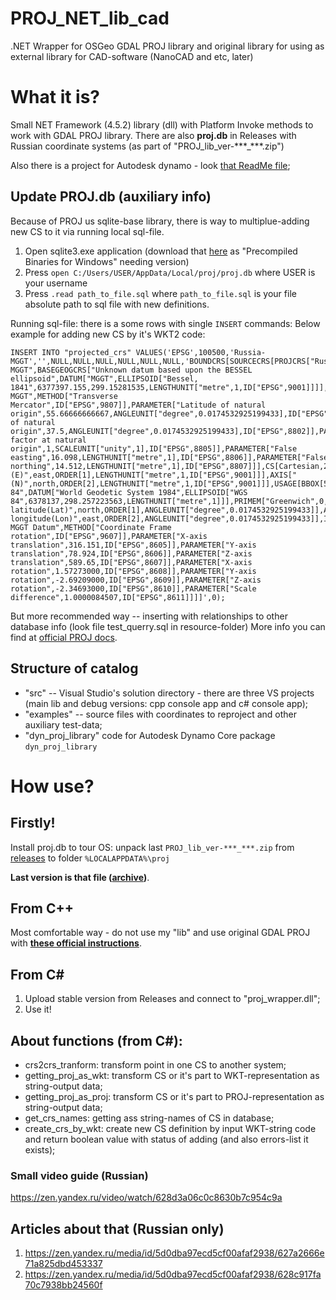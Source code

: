 # PROJ_NET_lib_cad
.NET Wrapper for OSGeo GDAL PROJ library and original library for using as external library for CAD-software (NanoCAD and etc, later)
# What it is?
Small NET Framework (4.5.2) library (dll) with Platform Invoke methods to work with GDAL PROJ library.  There are also **proj.db** in Releases with Russian coordinate systems (as part of "PROJ_lib_ver-\*\*\*_\*\*\*.zip")

Also there is a project for Autodesk dynamo - look [that ReadMe file](dyn_ReadMe.md);
## Update PROJ.db (auxiliary info)

Because of PROJ us sqlite-base library, there is way to multiplue-adding new CS to it via running local sql-file.
1. Open sqlite3.exe application (download that [here](https://www.sqlite.org/download.html) as "Precompiled Binaries for Windows" needing version)
2. Press ```open C:/Users/USER/AppData/Local/proj/proj.db``` where USER is your username
3. Press ```.read path_to_file.sql``` where ```path_to_file.sql``` is your file absolute path to sql file with new definitions.

Running sql-file: there is a some rows with single ```INSERT``` commands:
Below example for adding new CS by it's WKT2 code:
```
INSERT INTO "projected_crs" VALUES('EPSG',100500,'Russia-MGGT','',NULL,NULL,NULL,NULL,NULL,NULL,'BOUNDCRS[SOURCECRS[PROJCRS["Russia-MGGT",BASEGEOGCRS["Unknown datum based upon the BESSEL ellipsoid",DATUM["MGGT",ELLIPSOID["Bessel, 1841",6377397.155,299.15281535,LENGTHUNIT["metre",1,ID["EPSG",9001]]]],PRIMEM["Greenwich",0,ANGLEUNIT["degree",0.0174532925199433],ID["EPSG",8901]]],CONVERSION["Russia-MGGT",METHOD["Transverse Mercator",ID["EPSG",9807]],PARAMETER["Latitude of natural origin",55.66666666667,ANGLEUNIT["degree",0.0174532925199433],ID["EPSG",8801]],PARAMETER["Longitude of natural origin",37.5,ANGLEUNIT["degree",0.0174532925199433],ID["EPSG",8802]],PARAMETER["Scale factor at natural origin",1,SCALEUNIT["unity",1],ID["EPSG",8805]],PARAMETER["False easting",16.098,LENGTHUNIT["metre",1],ID["EPSG",8806]],PARAMETER["False northing",14.512,LENGTHUNIT["metre",1],ID["EPSG",8807]]],CS[Cartesian,2],AXIS["(E)",east,ORDER[1],LENGTHUNIT["metre",1,ID["EPSG",9001]]],AXIS["(N)",north,ORDER[2],LENGTHUNIT["metre",1,ID["EPSG",9001]]],USAGE[BBOX[54,34,58,41]]]],TARGETCRS[GEOGCRS["WGS 84",DATUM["World Geodetic System 1984",ELLIPSOID["WGS 84",6378137,298.257223563,LENGTHUNIT["metre",1]]],PRIMEM["Greenwich",0,ANGLEUNIT["degree",0.0174532925199433]],CS[ellipsoidal,2],AXIS["geodetic latitude(Lat)",north,ORDER[1],ANGLEUNIT["degree",0.0174532925199433]],AXIS["geodetic longitude(Lon)",east,ORDER[2],ANGLEUNIT["degree",0.0174532925199433]],ID["EPSG",4326]]],ABRIDGEDTRANSFORMATION["Moscow MGGT Datum",METHOD["Coordinate Frame rotation",ID["EPSG",9607]],PARAMETER["X-axis translation",316.151,ID["EPSG",8605]],PARAMETER["Y-axis translation",78.924,ID["EPSG",8606]],PARAMETER["Z-axis translation",589.65,ID["EPSG",8607]],PARAMETER["X-axis rotation",1.57273000,ID["EPSG",8608]],PARAMETER["Y-axis rotation",-2.69209000,ID["EPSG",8609]],PARAMETER["Z-axis rotation",-2.34693000,ID["EPSG",8610]],PARAMETER["Scale difference",1.0000084507,ID["EPSG",8611]]]]',0);
```
But more recommended way -- inserting with relationships to other database info (look file test_querry.sql in resource-folder)
More info you can find at [official PROJ docs](https://proj.org/resource_files.html).

## Structure of catalog
- "src" -- Visual Studio's solution directory - there are three VS projects (main lib and debug versions: cpp console app and c# console app);
- "examples" -- source files with coordinates to reproject and other auxiliary test-data;
- "dyn_proj_library" code for Autodesk Dynamo Core package ```dyn_proj_library```
# How use?
## Firstly!
Install proj.db to tour OS: unpack last ```PROJ_lib_ver-***_***.zip``` from [releases](https://github.com/GeorgGrebenyuk/PROJ_NET_lib_cad/releases) to folder ```%LOCALAPPDATA%\proj```

**Last version is that file ([archive](https://github.com/GeorgGrebenyuk/PROJ_NET_lib_cad/releases/download/v1.1.0/PROJ_lib_ver-7.2.1_1.1.0.zip))**.
## From C++
Most comfortable way - do not use my "lib" and use original GDAL PROJ with [**these official instructions**](https://proj.org/development/quickstart.html).
## From C#
1. Upload stable version from Releases and connect to "proj_wrapper.dll";
2. Use it!

## About functions (from C#):
- crs2crs_tranform: transform point in one CS to another system;
- getting_proj_as_wkt: transform CS or it's part to WKT-representation as string-output data;
- getting_proj_as_proj: transform CS or it's part to PROJ-representation as string-output data;
- get_crs_names: getting ass string-names of CS in  database;
- create_crs_by_wkt: create new CS definition by input WKT-string code and return boolean value with status of adding (and also errors-list it exists);


### Small video guide (Russian)
https://zen.yandex.ru/video/watch/628d3a06c0c8630b7c954c9a

## Articles about that (Russian only)
1. https://zen.yandex.ru/media/id/5d0dba97ecd5cf00afaf2938/627a2666e71a825dbd453337
2. https://zen.yandex.ru/media/id/5d0dba97ecd5cf00afaf2938/628c917fa70c7938bb24560f
